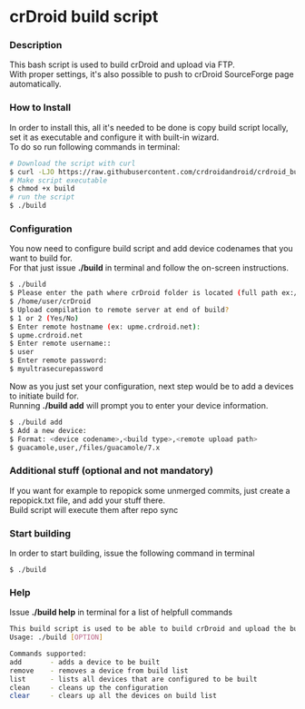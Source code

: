 # crDroid build script #

### Description ###

This bash script is used to build crDroid and upload via FTP.  
With proper settings, it's also possible to push to crDroid SourceForge page automatically.

### How to Install

In order to install this, all it's needed to be done is copy build script locally, set it as executable and configure it with built-in wizard.  
To do so run following commands in terminal:

```bash
# Download the script with curl
$ curl -LJO https://raw.githubusercontent.com/crdroidandroid/crdroid_build/12.0/build
# Make script executable
$ chmod +x build
# run the script
$ ./build
```

### Configuration

You now need to configure build script and add device codenames that you want to build for.  
For that just issue **./build** in terminal and follow the on-screen instructions.

```bash
$ ./build
$ Please enter the path where crDroid folder is located (full path ex:/home/<user>/crDroid)
$ /home/user/crDroid
$ Upload compilation to remote server at end of build?
$ 1 or 2 (Yes/No)
$ Enter remote hostname (ex: upme.crdroid.net):
$ upme.crdroid.net
$ Enter remote username::
$ user
$ Enter remote password:
$ myultrasecurepassword
```

Now as you just set your configuration, next step would be to add a devices to initiate build for.  
Running **./build add** will prompt you to enter your device information.  

```bash
$ ./build add
$ Add a new device:
$ Format: <device codename>,<build type>,<remote upload path>
$ guacamole,user,/files/guacamole/7.x
```


### Additional stuff (optional and not mandatory)

If you want for example to repopick some unmerged commits, just create a repopick.txt file, and add your stuff there.  
Build script will execute them after repo sync 

### Start building

In order to start building, issue the following command in terminal

    $ ./build

### Help

Issue **./build help** in terminal for a list of helpfull commands

```bash
This build script is used to be able to build crDroid and upload the builds to remote server
Usage: ./build [OPTION]

Commands supported:
add       - adds a device to be built
remove    - removes a device from build list
list      - lists all devices that are configured to be built
clean     - cleans up the configuration
clear     - clears up all the devices on build list
```
